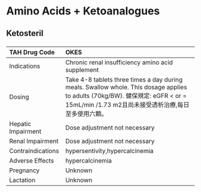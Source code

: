 # Amino Acids + Ketoanalogues

## Ketosteril

##### 

| TAH Drug Code      | OKES                                                                                                                                                                                  |
|:-------------------|:--------------------------------------------------------------------------------------------------------------------------------------------------------------------------------------|
| Indications        | Chronic renal insufficiency amino acid supplement                                                                                                                                     |
| Dosing             | Take 4-8 tablets three times a day during meals. Swallow whole. This dosage applies to adults (70kg/BW). 健保規定: eGFR < or = 15mL/min /1.73 m2且尚未接受透析治療,每日至多使用六顆。 |
| Hepatic Impairment | Dose adjustment not necessary                                                                                                                                                         |
| Renal Impairment   | Dose adjustment not necessary                                                                                                                                                         |
| Contraindications  | hypersentivity,hypercalcinemia                                                                                                                                                        |
| Adverse Effects    | hypercalcinemia                                                                                                                                                                       |
| Pregnancy          | Unknown                                                                                                                                                                               |
| Lactation          | Unknown                                                                                                                                                                               |

